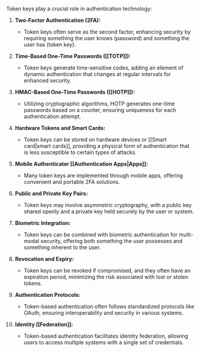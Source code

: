 Token keys play a crucial role in authentication technology:

1. **Two-Factor Authentication (2FA):**
    
    - Token keys often serve as the second factor, enhancing security by requiring something the user knows (password) and something the user has (token key).
2. **Time-Based One-Time Passwords ([[TOTP]]):**
    
    - Token keys generate time-sensitive codes, adding an element of dynamic authentication that changes at regular intervals for enhanced security.
3. **HMAC-Based One-Time Passwords ([[HOTP]]):**
    
    - Utilizing cryptographic algorithms, HOTP generates one-time passwords based on a counter, ensuring uniqueness for each authentication attempt.
4. **Hardware Tokens and Smart Cards:**
    
    - Token keys can be stored on hardware devices or [[Smart card|smart cards]], providing a physical form of authentication that is less susceptible to certain types of attacks.
5. **Mobile Authenticator [[Authentication Apps|Apps]]:**
    
    - Many token keys are implemented through mobile apps, offering convenient and portable 2FA solutions.
6. **Public and Private Key Pairs:**
    
    - Token keys may involve asymmetric cryptography, with a public key shared openly and a private key held securely by the user or system.
7. **Biometric Integration:**
    
    - Token keys can be combined with biometric authentication for multi-modal security, offering both something the user possesses and something inherent to the user.
8. **Revocation and Expiry:**
    
    - Token keys can be revoked if compromised, and they often have an expiration period, minimizing the risk associated with lost or stolen tokens.
9. **Authentication Protocols:**
    
    - Token-based authentication often follows standardized protocols like OAuth, ensuring interoperability and security in various systems.
10. **Identity [[Federation]]:**
    
    - Token-based authentication facilitates identity federation, allowing users to access multiple systems with a single set of credentials.